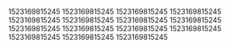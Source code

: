 1523169815245
1523169815245
1523169815245
1523169815245
1523169815245
1523169815245
1523169815245
1523169815245
1523169815245
1523169815245
1523169815245
1523169815245
1523169815245
1523169815245
1523169815245